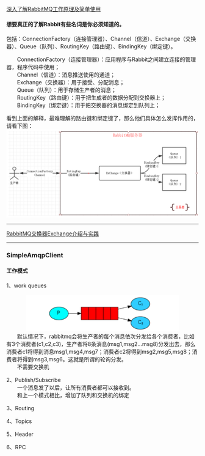
[深入了解RabbitMQ工作原理及简单使用](https://www.cnblogs.com/vipstone/p/9275256.html)

#### 想要真正的了解Rabbit有些名词是你必须知道的。
包括：ConnectionFactory（连接管理器）、Channel（信道）、Exchange（交换器）、Queue（队列）、RoutingKey（路由键）、BindingKey（绑定键）。

&emsp;&emsp;ConnectionFactory（连接管理器）：应用程序与Rabbit之间建立连接的管理器，程序代码中使用；  
&emsp;&emsp;Channel（信道）：消息推送使用的通道；  
&emsp;&emsp;Exchange（交换器）：用于接受、分配消息；  
&emsp;&emsp;Queue（队列）：用于存储生产者的消息；  
&emsp;&emsp;RoutingKey（路由键）：用于把生成者的数据分配到交换器上；  
&emsp;&emsp;BindingKey（绑定键）：用于把交换器的消息绑定到队列上；

看到上面的解释，最难理解的路由键和绑定键了，那么他们具体怎么发挥作用的，请看下图：
![image](img/11.png)

---

[RabbitMQ交换器Exchange介绍与实践](https://www.cnblogs.com/vipstone/p/9295625.html)

---

### SimpleAmqpClient

#### 工作模式

1、work queues  
    <div align=center>
        <img src="./img/12.png"> 
    </div>
&emsp;&emsp;默认情况下，rabbitmq会将生产者的每个消息依次分发给各个消费者，比如有3个消费者(c1,c2,c3)，生产者将8条消息(msg1,msg2…msg8)分发出去，那么消费者c1将得到消息msg1,msg4,msg7；消费者c2将得到msg2,msg5,msg8；消费者将得到msg3,msg6。这就是所谓的轮询分发。  
&emsp;&emsp;不需要交换机

2、Publish/Subscribe  
&emsp;&emsp;一个消息发了以后，让所有消费者都可以接收到。  
&emsp;&emsp;和上一个模式相比，增加了队列和交换机的绑定

3、Routing

4、Topics

5、Header

6、RPC